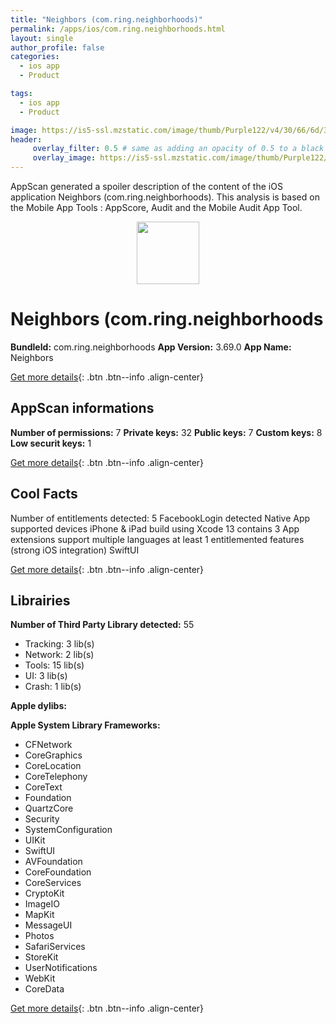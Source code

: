 ```yaml
---
title: "Neighbors (com.ring.neighborhoods)"
permalink: /apps/ios/com.ring.neighborhoods.html
layout: single
author_profile: false
categories: 
  - ios app 
  - Product 

tags: 
  - ios app 
  - Product 

image: https://is5-ssl.mzstatic.com/image/thumb/Purple122/v4/30/66/6d/30666d07-7386-64bd-110d-1aa672c4913a/AppIcon-1x_U007emarketing-0-10-0-85-220.png/512x512bb.jpg
header: 
     overlay_filter: 0.5 # same as adding an opacity of 0.5 to a black background
     overlay_image: https://is5-ssl.mzstatic.com/image/thumb/Purple122/v4/30/66/6d/30666d07-7386-64bd-110d-1aa672c4913a/AppIcon-1x_U007emarketing-0-10-0-85-220.png/512x512bb.jpg
---
```

AppScan generated a spoiler description of the content of the iOS application Neighbors (com.ring.neighborhoods). This analysis is based on the Mobile App Tools : AppScore, Audit and the Mobile Audit App Tool.

  
  
<div style="text-align: center;"><img src="https://is5-ssl.mzstatic.com/image/thumb/Purple122/v4/30/66/6d/30666d07-7386-64bd-110d-1aa672c4913a/AppIcon-1x_U007emarketing-0-10-0-85-220.png/512x512bb.jpg" width="100" height="100"></div>  
  
# Neighbors (com.ring.neighborhoods

**BundleId:** com.ring.neighborhoods
**App Version:** 3.69.0
**App Name:** Neighbors


[Get more details](/pricing.html){: .btn .btn--info .align-center}  
  
## AppScan informations 

**Number of permissions:** 7
**Private keys:** 32
**Public keys:** 7
**Custom keys:** 8
**Low securit keys:** 1
  
[Get more details](/pricing.html){: .btn .btn--info .align-center}

## Cool Facts

Number of entitlements detected: 5
FacebookLogin detected
Native App
supported devices iPhone & iPad
build using Xcode 13
contains 3 App extensions
support multiple languages
at least 1 entitlemented features (strong iOS integration)
SwiftUI
  
[Get more details](/pricing.html){: .btn .btn--info .align-center}

## Librairies 
**Number of Third Party Library detected:** 55
- Tracking: 3 lib(s)
- Network: 2 lib(s)
- Tools: 15 lib(s)
- UI: 3 lib(s)
- Crash: 1 lib(s)

**Apple dylibs:**


**Apple System Library Frameworks:**
- CFNetwork
- CoreGraphics
- CoreLocation
- CoreTelephony
- CoreText
- Foundation
- QuartzCore
- Security
- SystemConfiguration
- UIKit
- SwiftUI
- AVFoundation
- CoreFoundation
- CoreServices
- CryptoKit
- ImageIO
- MapKit
- MessageUI
- Photos
- SafariServices
- StoreKit
- UserNotifications
- WebKit
- CoreData


  
[Get more details](/pricing.html){: .btn .btn--info .align-center}

